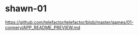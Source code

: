 # shawn-01
https://github.com/telefactor/telefactor/blob/master/games/01-connery/APP_README_PREVIEW.md
